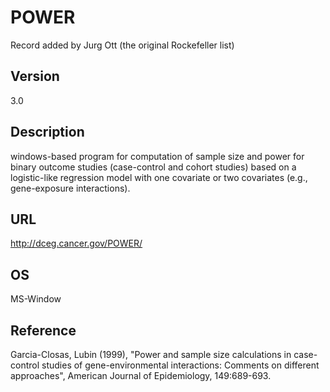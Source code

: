 # POWER
Record added by Jurg Ott (the original Rockefeller list)

## Version
3.0

## Description
windows-based program for computation of sample size and power for binary outcome studies (case-control and cohort studies) based on a logistic-like regression model with one covariate or two covariates (e.g., gene-exposure interactions).

## URL
http://dceg.cancer.gov/POWER/

## OS
MS-Window

## Reference
Garcia-Closas, Lubin (1999), "Power and sample size calculations in case-control studies of gene-environmental interactions: Comments on different approaches", American Journal of Epidemiology, 149:689-693.